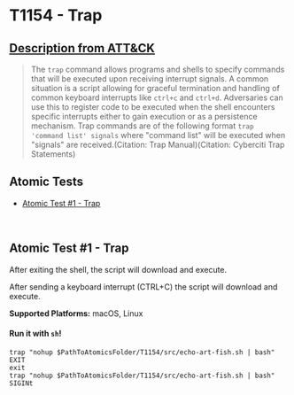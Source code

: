 # T1154 - Trap
## [Description from ATT&CK](https://attack.mitre.org/wiki/Technique/T1154)
<blockquote>The <code>trap</code> command allows programs and shells to specify commands that will be executed upon receiving interrupt signals. A common situation is a script allowing for graceful termination and handling of common  keyboard interrupts like <code>ctrl+c</code> and <code>ctrl+d</code>. Adversaries can use this to register code to be executed when the shell encounters specific interrupts either to gain execution or as a persistence mechanism. Trap commands are of the following format <code>trap 'command list' signals</code> where "command list" will be executed when "signals" are received.(Citation: Trap Manual)(Citation: Cyberciti Trap Statements)</blockquote>

## Atomic Tests

- [Atomic Test #1 - Trap](#atomic-test-1---trap)


<br/>

## Atomic Test #1 - Trap
After exiting the shell, the script will download and execute.

After sending a keyboard interrupt (CTRL+C) the script will download and execute.

**Supported Platforms:** macOS, Linux


#### Run it with `sh`! 
```
trap "nohup $PathToAtomicsFolder/T1154/src/echo-art-fish.sh | bash" EXIT
exit
trap "nohup $PathToAtomicsFolder/T1154/src/echo-art-fish.sh | bash" SIGINt
```



<br/>
